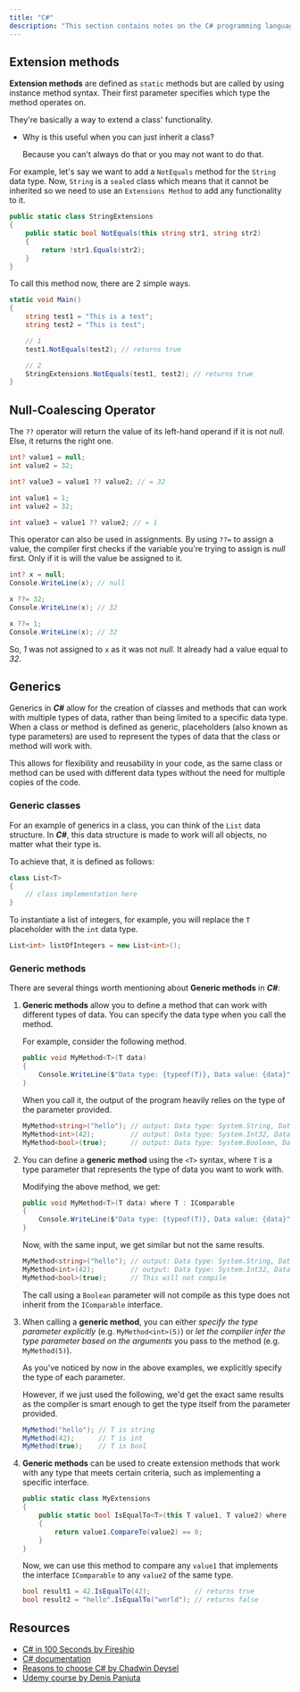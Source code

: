 ```yaml
---
title: "C#"
description: "This section contains notes on the C# programming language."
---
```


## Extension methods

**Extension methods** are defined as `static` methods but are called by using instance method syntax. Their first parameter specifies which type the method operates on.

They're basically a way to extend a class' functionality.

- Why is this useful when you can just inherit a class?

  Because you can't always do that or you may not want to do that.

For example, let's say we want to add a `NotEquals` method for the `String` data type. Now, `String` is a `sealed` class which means that it cannot be inherited so we need to use an `Extensions Method` to add any functionality to it.

```csharp
public static class StringExtensions
{
    public static bool NotEquals(this string str1, string str2)
    {
        return !str1.Equals(str2);
    }
}
```

To call this method now, there are 2 simple ways.

```csharp
static void Main()
{
    string test1 = "This is a test";
    string test2 = "This is test";

    // 1
    test1.NotEquals(test2); // returns true

    // 2
    StringExtensions.NotEquals(test1, test2); // returns true
}
```

## Null-Coalescing Operator

The `??` operator will return the value of its left-hand operand if it is not *null*. Else, it returns the right one.

```csharp
int? value1 = null;
int value2 = 32;

int? value3 = value1 ?? value2; // = 32
```

```csharp
int value1 = 1;
int value2 = 32;

int value3 = value1 ?? value2; // = 1
```

This operator can also be used in assignments. By using `??=` to assign a value, the compiler first checks if the variable you're trying to assign is *null* first. Only if it is will the value be assigned to it.

```csharp
int? x = null;
Console.WriteLine(x); // null

x ??= 32;
Console.WriteLine(x); // 32

x ??= 1;
Console.WriteLine(x); // 32
```

So, *1* was not assigned to `x` as it was not *null*. It already had a value equal to *32*.

## Generics

Generics in ***C\#*** allow for the creation of classes and methods that can work with multiple types of data, rather than being limited to a specific data type. When a class or method is defined as generic, placeholders (also known as type parameters) are used to represent the types of data that the class or method will work with.

This allows for flexibility and reusability in your code, as the same class or method can be used with different data types without the need for multiple copies of the code.

### Generic classes

For an example of generics in a class, you can think of the `List` data structure. In ***C\#***, this data structure is made to work will all objects, no matter what their type is.

To achieve that, it is defined as follows:

```csharp
class List<T>
{
    // class implementation here
}
```

To instantiate a list of integers, for example, you will replace the `T` placeholder with the `int` data type.

```csharp
List<int> listOfIntegers = new List<int>();
```

### Generic methods

There are several things worth mentioning about **Generic methods** in ***C\#***:

1. **Generic methods** allow you to define a method that can work with different types of data. You can specify the data type when you call the method.

   For example, consider the following method.

   ```csharp
   public void MyMethod<T>(T data)
   {
       Console.WriteLine($"Data type: {typeof(T)}, Data value: {data}");
   }
   ```

   When you call it, the output of the program heavily relies on the type of the parameter provided.

   ```csharp
   MyMethod<string>("hello"); // output: Data type: System.String, Data value: hello
   MyMethod<int>(42);         // output: Data type: System.Int32, Data value: 42
   MyMethod<bool>(true);      // output: Data type: System.Boolean, Data value: True
   ```

2. You can define a **generic method** using the `<T>` syntax, where `T` is a type parameter that represents the type of data you want to work with.

   Modifying the above method, we get:

   ```csharp
   public void MyMethod<T>(T data) where T : IComparable
   {
       Console.WriteLine($"Data type: {typeof(T)}, Data value: {data}");
   }
   ```

   Now, with the same input, we get similar but not the same results.

   ```csharp
   MyMethod<string>("hello"); // output: Data type: System.String, Data value: hello
   MyMethod<int>(42);         // output: Data type: System.Int32, Data value: 42
   MyMethod<bool>(true);      // This will not compile
   ```

   The call using a `Boolean` parameter will not compile as this type does not inherit from the `IComparable` interface.

3. When calling a **generic method**, you can either *specify the type parameter explicitly* (e.g. `MyMethod<int>(5)`) or *let the compiler infer the type parameter based on the arguments* you pass to the method (e.g. `MyMethod(5)`).

   As you've noticed by now in the above examples, we explicitly specify the type of each parameter.

   However, if we just used the following, we'd get the exact same results as the compiler is smart enough to get the type itself from the parameter provided.

   ```csharp
   MyMethod("hello"); // T is string
   MyMethod(42);      // T is int
   MyMethod(true);    // T is bool
   ```

4. **Generic methods** can be used to create extension methods that work with any type that meets certain criteria, such as implementing a specific interface.

   ```csharp
   public static class MyExtensions
   {
       public static bool IsEqualTo<T>(this T value1, T value2) where T : IComparable
       {
           return value1.CompareTo(value2) == 0;
       }
   }
   ```

   Now, we can use this method to compare any `value1` that implements the interface `IComparable` to any `value2` of the same type.

   ```csharp
   bool result1 = 42.IsEqualTo(42);           // returns true
   bool result2 = "hello".IsEqualTo("world"); // returns false
   ```

## Resources

- [C\# in 100 Seconds by Fireship](https://youtu.be/ravLFzIguCM)
- [C\# documentation](https://docs.microsoft.com/en-us/dotnet/csharp/)
- [Reasons to choose C\# by Chadwin Deysel](https://dev.to/chadwinjdeysel/why-i-chose-c-48ng)
- [Udemy course by Denis Panjuta](https://www.udemy.com/share/101vEs2@Pm5KfWJSSVIKdkRKBkhOVD5uY1c=/)

